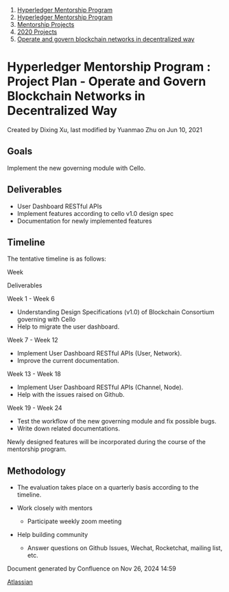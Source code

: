1. [Hyperledger Mentorship Program](index.html)
2. [Hyperledger Mentorship Program](Hyperledger-Mentorship-Program_21954571.html)
3. [Mentorship Projects](Mentorship-Projects_21954604.html)
4. [2020 Projects](2020-Projects_21963347.html)
5. [Operate and govern blockchain networks in decentralized way](21956120.html)

# Hyperledger Mentorship Program : Project Plan - Operate and Govern Blockchain Networks in Decentralized Way

Created by Dixing Xu, last modified by Yuanmao Zhu on Jun 10, 2021

## Goals

Implement the new governing module with Cello.

## Deliverables

- User Dashboard RESTful APIs
- Implement features according to cello v1.0 design spec
- Documentation for newly implemented features

## Timeline

The tentative timeline is as follows:

Week

Deliverables

Week 1 - Week 6 

- Understanding Design Specifications (v1.0) of Blockchain Consortium governing with Cello
- Help to migrate the user dashboard.

Week 7 - Week 12

- Implement User Dashboard RESTful APIs (User, Network).
- Improve the current documentation.

Week 13 - Week 18

- Implement User Dashboard RESTful APIs (Channel, Node).
- Help with the issues raised on Github.

Week 19 - Week 24

- Test the workflow of the new governing module and fix possible bugs.
- Write down related documentations.

Newly designed features will be incorporated during the course of the mentorship program.

## Methodology

- The evaluation takes place on a quarterly basis according to the timeline.
- Work closely with mentors
  
  - Participate weekly zoom meeting
- Help building community
  
  - Answer questions on Github Issues, Wechat, Rocketchat, mailing list, etc.

Document generated by Confluence on Nov 26, 2024 14:59

[Atlassian](http://www.atlassian.com/)
